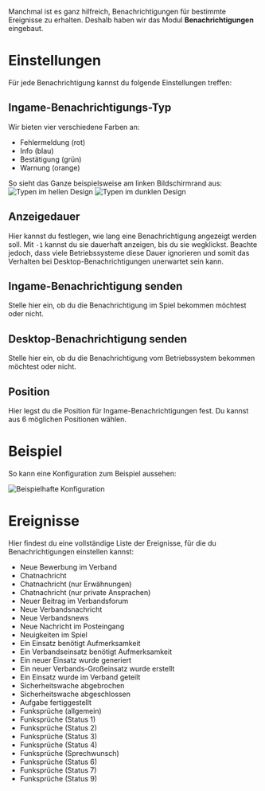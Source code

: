 Manchmal ist es ganz hilfreich, Benachrichtigungen für bestimmte Ereignisse zu erhalten.
Deshalb haben wir das Modul **Benachrichtigungen** eingebaut.

# Einstellungen

Für jede Benachrichtigung kannst du folgende Einstellungen treffen:

## Ingame-Benachrichtigungs-Typ

Wir bieten vier verschiedene Farben an:

* Fehlermeldung (rot)
* Info (blau)
* Bestätigung (grün)
* Warnung (orange)

So sieht das Ganze beispielsweise am linken Bildschirmrand aus:
![Typen im hellen Design](./types_light.png) ![Typen im dunklen Design](./types_dark.png)

## Anzeigedauer

Hier kannst du festlegen, wie lang eine Benachrichtigung angezeigt werden soll.
Mit `-1` kannst du sie dauerhaft anzeigen, bis du sie wegklickst.
Beachte jedoch, dass viele Betriebssysteme diese Dauer ignorieren und somit
das Verhalten bei Desktop-Benachrichtigungen unerwartet sein kann.

## Ingame-Benachrichtigung senden

Stelle hier ein, ob du die Benachrichtigung im Spiel bekommen möchtest oder nicht.

## Desktop-Benachrichtigung senden

Stelle hier ein, ob du die Benachrichtigung vom Betriebssystem bekommen möchtest oder nicht.

## Position

Hier legst du die Position für Ingame-Benachrichtigungen fest. Du kannst aus 6 möglichen Positionen wählen.

# Beispiel

So kann eine Konfiguration zum Beispiel aussehen:

![Beispielhafte Konfiguration](./example.png)

# Ereignisse

Hier findest du eine vollständige Liste der Ereignisse, für die du Benachrichtigungen einstellen kannst:

* Neue Bewerbung im Verband
* Chatnachricht
* Chatnachricht (nur Erwähnungen)
* Chatnachricht (nur private Ansprachen)
* Neuer Beitrag im Verbandsforum
* Neue Verbandsnachricht
* Neue Verbandsnews
* Neue Nachricht im Posteingang
* Neuigkeiten im Spiel
* Ein Einsatz benötigt Aufmerksamkeit
* Ein Verbandseinsatz benötigt Aufmerksamkeit
* Ein neuer Einsatz wurde generiert
* Ein neuer Verbands-Großeinsatz wurde erstellt
* Ein Einsatz wurde im Verband geteilt
* Sicherheitswache abgebrochen
* Sicherheitswache abgeschlossen
* Aufgabe fertiggestellt
* Funksprüche (allgemein)
* Funksprüche (Status 1)
* Funksprüche (Status 2)
* Funksprüche (Status 3)
* Funksprüche (Status 4)
* Funksprüche (Sprechwunsch)
* Funksprüche (Status 6)
* Funksprüche (Status 7)
* Funksprüche (Status 9)
